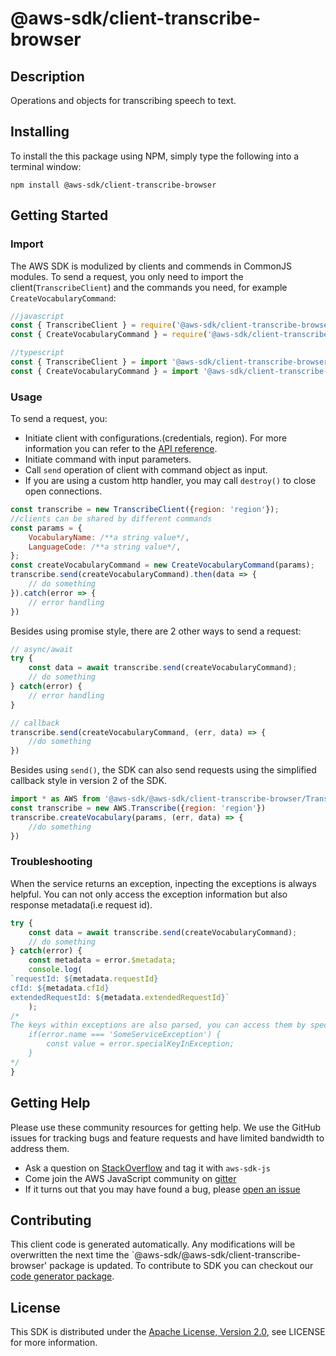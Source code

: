 # @aws-sdk/client-transcribe-browser

## Description

<p>Operations and objects for transcribing speech to text.</p>

## Installing

To install the this package using NPM, simply type the following into a terminal window: 

```
npm install @aws-sdk/client-transcribe-browser
```

## Getting Started

### Import

The AWS SDK is modulized by clients and commends in CommonJS modules. To send a request, you only need to import the client(`TranscribeClient`) and the commands you need, for example `CreateVocabularyCommand`:

```javascript
//javascript
const { TranscribeClient } = require('@aws-sdk/client-transcribe-browser/TranscribeClient');
const { CreateVocabularyCommand } = require('@aws-sdk/client-transcribe-browser/commands/CreateVocabularyCommand');
```

```javascript
//typescript
const { TranscribeClient } = import '@aws-sdk/client-transcribe-browser/TranscribeClient';
const { CreateVocabularyCommand } = import '@aws-sdk/client-transcribe-browser/commands/CreateVocabularyCommand';
```

### Usage

To send a request, you:

* Initiate client with configurations.(credentials, region). For more information you can refer to the [API reference][].
* Initiate command with input parameters.
* Call `send` operation of client with command object as input.
* If you are using a custom http handler, you may call `destroy()` to close open connections. 

```javascript
const transcribe = new TranscribeClient({region: 'region'});
//clients can be shared by different commands
const params = {
    VocabularyName: /**a string value*/,
    LanguageCode: /**a string value*/,
};
const createVocabularyCommand = new CreateVocabularyCommand(params);
transcribe.send(createVocabularyCommand).then(data => {
    // do something
}).catch(error => {
    // error handling
})
```

Besides using promise style, there are 2 other ways to send a request:

```javascript
// async/await
try {
    const data = await transcribe.send(createVocabularyCommand);
    // do something
} catch(error) {
    // error handling
}
```

```javascript
// callback
transcribe.send(createVocabularyCommand, (err, data) => {
    //do something
})
```
 
Besides using `send()`, the SDK can also send requests using the simplified callback style in version 2 of the SDK.

```javascript
import * as AWS from '@aws-sdk/@aws-sdk/client-transcribe-browser/Transcribe';
const transcribe = new AWS.Transcribe({region: 'region'})
transcribe.createVocabulary(params, (err, data) => {
    //do something
})

```

### Troubleshooting 

When the service returns an exception, inpecting the exceptions is always helpful. You can not only access the exception information but also response metadata(i.e request id).

```javascript
try {
    const data = await transcribe.send(createVocabularyCommand);
    // do something
} catch(error) {
    const metadata = error.$metadata;
    console.log(
`requestId: ${metadata.requestId}
cfId: ${metadata.cfId}
extendedRequestId: ${metadata.extendedRequestId}`
    );
/*
The keys within exceptions are also parsed, you can access them by specifying exception names like below:
    if(error.name === 'SomeServiceException') {
        const value = error.specialKeyInException;
    }
*/
}
```

## Getting Help

Please use these community resources for getting help. We use the GitHub issues for tracking bugs and feature requests and have limited bandwidth to address them.

 * Ask a question on [StackOverflow](https://stackoverflow.com/questions/tagged/aws-sdk-js) and tag it with `aws-sdk-js`
 * Come join the AWS JavaScript community on [gitter](https://gitter.im/aws/aws-sdk-js-v3)
 * If it turns out that you may have found a bug, please [open an issue](https://github.com/aws/aws-sdk-js-v3/issues)

## Contributing
 
This client code is generated automatically. Any modifications will be overwritten the next time the `@aws-sdk/@aws-sdk/client-transcribe-browser' package is updated. To contribute to SDK you can checkout our [code generator package][].

## License

This SDK is distributed under the
[Apache License, Version 2.0](http://www.apache.org/licenses/LICENSE-2.0),
see LICENSE for more information.

[code generator package]: https://github.com/aws/aws-sdk-js-v3/tree/master/packages/service-types-generator

[API reference]: https://docs.aws.amazon.com/AWSJavaScriptSDK/latest/
